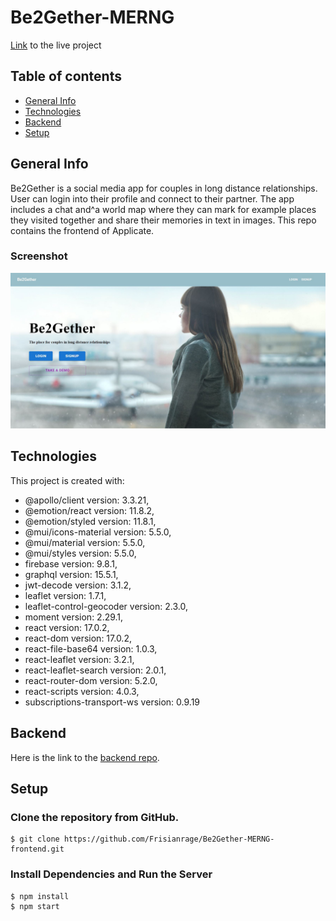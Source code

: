 # Be2Gether-MERNG

[Link](https://be2gether.netlify.app/) to the live project

## Table of contents
* [General Info](#general-info)
* [Technologies](#technologies)
* [Backend](#backend)
* [Setup](#setup)

## General Info

Be2Gether is a social media app for couples in long distance relationships. User can login into their profile and connect to their partner. The app includes a chat and^a world map where they can mark for example places they visited together and share their memories in text in images. This repo contains the frontend of Applicate.

### Screenshot

![screenshot 1](public/thumbnail.JPG)


## Technologies

This project is created with:
* @apollo/client version: 3.3.21,
* @emotion/react version: 11.8.2,
* @emotion/styled version: 11.8.1,
* @mui/icons-material version: 5.5.0,
* @mui/material version: 5.5.0,
* @mui/styles version: 5.5.0,
* firebase version: 9.8.1,
* graphql version: 15.5.1,
* jwt-decode version: 3.1.2,
* leaflet version: 1.7.1,
* leaflet-control-geocoder version: 2.3.0,
* moment version: 2.29.1,
* react version: 17.0.2,
* react-dom version: 17.0.2,
* react-file-base64 version: 1.0.3,
* react-leaflet version: 3.2.1,
* react-leaflet-search version: 2.0.1,
* react-router-dom version: 5.2.0,
* react-scripts version: 4.0.3,
* subscriptions-transport-ws version: 0.9.19


## Backend

Here is the link to the [backend repo](https://github.com/Frisianrage/Be2Gether-MERNG-backend).



## Setup

### Clone the repository from GitHub.

```
$ git clone https://github.com/Frisianrage/Be2Gether-MERNG-frontend.git
```

### Install Dependencies and Run the Server

```
$ npm install
$ npm start
```
